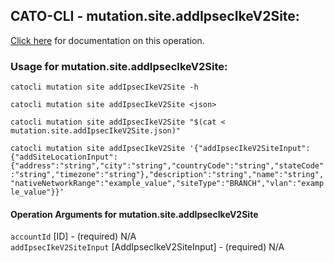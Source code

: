
## CATO-CLI - mutation.site.addIpsecIkeV2Site:
[Click here](https://api.catonetworks.com/documentation/#mutation-mutation.site.addIpsecIkeV2Site) for documentation on this operation.

### Usage for mutation.site.addIpsecIkeV2Site:

`catocli mutation site addIpsecIkeV2Site -h`

`catocli mutation site addIpsecIkeV2Site <json>`

`catocli mutation site addIpsecIkeV2Site "$(cat < mutation.site.addIpsecIkeV2Site.json)"`

`catocli mutation site addIpsecIkeV2Site '{"addIpsecIkeV2SiteInput":{"addSiteLocationInput":{"address":"string","city":"string","countryCode":"string","stateCode":"string","timezone":"string"},"description":"string","name":"string","nativeNetworkRange":"example_value","siteType":"BRANCH","vlan":"example_value"}}'`


#### Operation Arguments for mutation.site.addIpsecIkeV2Site ####

`accountId` [ID] - (required) N/A    
`addIpsecIkeV2SiteInput` [AddIpsecIkeV2SiteInput] - (required) N/A    
